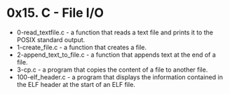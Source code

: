 # 0x15. C - File I/O
* 0-read_textfile.c - a function that reads a text file and prints it to the POSIX standard output.
* 1-create_file.c -  a function that creates a file.
* 2-append_text_to_file.c - a function that appends text at the end of a file.
* 3-cp.c -  a program that copies the content of a file to another file.
* 100-elf_header.c - a program that displays the information contained in the ELF header at the start of an ELF file.
